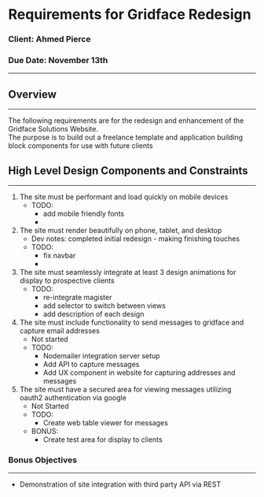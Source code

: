 # Requirements for Gridface Redesign

### Client: Ahmed Pierce
### Due Date: November 13th

-------
## Overview
------------
The following requirements are for the redesign and enhancement of the Gridface Solutions Website.  
The purpose is to build out a freelance template and application building block components
for use with future clients

## High Level Design Components and Constraints
------------------------------------------------
1. The site must be performant and load quickly on mobile devices
    * TODO:
        + add mobile friendly fonts
        + 
2. The site must render beautifully on phone, tablet, and desktop
    * Dev notes: completed initial redesign - making finishing touches
    * TODO:
        + fix navbar
        +
3. The site must seamlessly integrate at least 3 design animations for display to prospective clients
    * TODO:
        + re-integrate magister
        + add selector to switch between views
        + add description of each design
4. The site must include functionality to send messages to gridface and capture email addresses
    * Not started
    * TODO:
        + Nodemailer integration server setup
        + Add API to capture messages
        + Add UX component in website for capturing addresses and messages
5. The site must have a secured area for viewing messages utilizing oauth2 authentication via google
    * Not Started
    * TODO:
        + Create web table viewer for messages
    * BONUS:
        + Create test area for display to clients

### Bonus Objectives
--------------------
* Demonstration of site integration with third party API via REST


